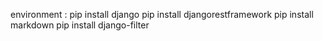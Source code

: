 environment : 
pip install django
pip install djangorestframework
pip install markdown
pip install django-filter
